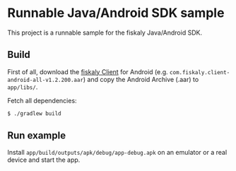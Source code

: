 # Runnable Java/Android SDK sample

This project is a runnable sample for the fiskaly Java/Android SDK.

## Build

First of all, download the [fiskaly Client](https://developer.fiskaly.com/downloads) for Android (e.g. `com.fiskaly.client-android-all-v1.2.200.aar`) and copy the Android Archive (.aar) to `app/libs/`.

Fetch all dependencies:

```bash
$ ./gradlew build
```

## Run example

Install `app/build/outputs/apk/debug/app-debug.apk` on an emulator or a real device and start the app.
